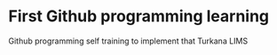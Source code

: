 # First Github programming learning

Github programming self training to implement that Turkana LIMS
